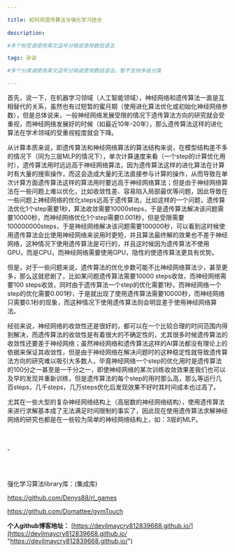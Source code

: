 ```yaml
---

title: 如何将遗传算法与强化学习结合
 
description: 

#多个标签请使用英文逗号分隔或使用数组语法

tags: 杂谈

#多个分类请使用英文逗号分隔或使用数组语法，暂不支持多级分类

---
```




首先，说一下，在机器学习领域（人工智能领域），神经网络和遗传算法一直是互相替代的关系，虽然也有过短暂的蜜月期（使用进化算法优化或初始化神经网络参数），但是总体说来，一般神经网络发展受限的情况下遗传算法方向的研究就会受重视，而神经网络发展好的时候（如最近10年-20年），那么遗传算法这样的进化算法在学术领域的受重视程度就会下降。



从计算本质来说，即遗传算法和神经网络算法的算法结构来说，在模型结构差不多的情况下（同为三层MLP的情况下），单次计算速度来看（一个step的计算优化用时），遗传算法用时远远高于神经网络算法，因为遗传算法这样的进化算法在计算时有大量的搜索操作，而这会造成大量的无法直接参与计算的操作，从而导致在单次计算方面遗传算法这样的算法用时要远高于神经网络算法；但是由于神经网络算法在一些问题上难以优化，比如收敛性差、容易陷入局部最优等问题，因此导致在一些问题上神经网络的优化steps远高于遗传算法，比如这样的一个问题，遗传算法优化1个step需要1秒，算法收敛需要10000steps，于是遗传算法解决该问题需要10000秒，而神经网络优化1个step需要0.001秒，但是受限需要100000000steps，于是神经网络解决该问题需要100000秒，可以看到这时候使用遗传算法会比使用神经网络来说用时更短，并且算法最终解的效果也不差于神经网络，这种情况下使用遗传算法是可行的，并且这时候因为遗传算法不使用GPU，而是CPU，而神经网络需要使用GPU，隐性的使遗传算法更具有优势。



但是，对于一些问题来说，遗传算法的优化步数可能不比神经网络算法少，甚至更多，那么这就悲剧了，比如某问题遗传算法需要10000 steps收敛，而神经网络需要100 steps收敛，同时由于遗传算法一个step的优化需要1秒，而神经网络一个step的优化需要0.001秒，于是就出现了使用遗传算法需要10000秒，而神经网络只需要0.1秒的现象，而这种情况下使用遗传算法则会明显差于使用神经网络算法。



经验来说，神经网络的收敛性还是很好的，都可以在一个比较合理的时间范围内得到解决，而遗传算法的收敛性是有着很大的不确定性的，尤其很多时候遗传算法的收敛性还要差于神经网络；虽然神经网络和遗传算法这样的AI算法都没有理论上的依据来保证其收敛性，但是由于神经网络在解决问题时的这种稳定性就导致遗传算法方向的研究难以吸引大多数人，毕竟神经网络一个step的优化用时是遗传算法的100分之一甚至是一千分之一，即使神经网络的某次训练收敛效果差我们也可以及早的发现并重新训练，但是遗传算法的每个step的用时那么高，那么等运行几百steps，几千steps，几万steps优化后发现效果不好时其时间成本也过高了。



尤其在一些大型的复杂神经网络结构上（高层数的神经网络结构），使用遗传算法来进行求解基本成了无法满足时间限制的事实了，因此现在使用遗传算法求解神经网络的研究也都是在一些较为简单的神经网络结构上，如：3层的MLP。



<br/>



、

















<br/>

<br/>

强化学习算法library库：(集成库)

https://github.com/Denys88/rl_games



https://github.com/Domattee/gymTouch







**个人github博客地址：**
[https://devilmaycry812839668.github.io/](https://devilmaycry812839668.github.io/ "https://devilmaycry812839668.github.io/")